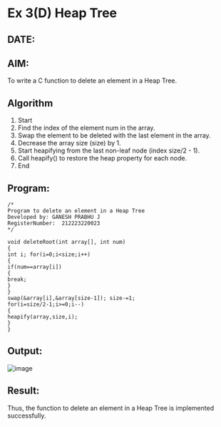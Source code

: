 # Ex 3(D) Heap Tree
## DATE: 
## AIM:
To write a C function to delete an element in a Heap Tree.

## Algorithm
1.	Start
2.	Find the index of the element num in the array.
3.	Swap the element to be deleted with the last element in the array.
4.	Decrease the array size (size) by 1.
5.	Start heapifying from the last non-leaf node (index size/2 - 1).
6.	Call heapify() to restore the heap property for each node.
7.	End
 

## Program:
```
/*
Program to delete an element in a Heap Tree
Developed by: GANESH PRABHU J
RegisterNumber:  212223220023
*/

void deleteRoot(int array[], int num)
{
int i; for(i=0;i<size;i++)
{
if(num==array[i])
{
break;
}
}
swap(&array[i],&array[size-1]); size-=1;
for(i=size/2-1;i>=0;i--)
{
heapify(array,size,i);
}
}

```

## Output:

![image](https://github.com/user-attachments/assets/efe3450c-1860-4cec-96e5-779ebcefe482)


## Result:
Thus, the function to delete an element in a Heap Tree is implemented successfully.
